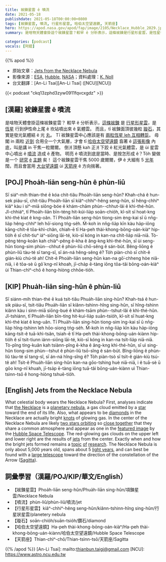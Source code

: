 ```yaml
---
title: 袚鍊星雲 ê 噴流
date: 2021-05-18
publishdate: 2021-05-18T00:00:00+0800
tags: [袚鍊星雲, 噴流, 行星形星雲, 哈伯太空望遠鏡, 天箭座]
hero: https://apod.nasa.gov/apod/fap/image/2105/Necklace_Hubble_2029.jpg
summary: 是啥物天體會掛這个袚鍊星雲？較早 ê 分析表示，這條袚鍊是行星形星雲，是恆星行到伊性命上尾 ê 坎站噴出來 ê 氣體雲。

categories: [podcast]
vocals: [阿錕]
---
```


{{% apod %}}

- 原始文章：[Jets from the Necklace Nebula](https://apod.nasa.gov/apod/ap210518.html)
- 影像來源：[ESA](https://www.esa.int/), [Hubble](https://esahubble.org/), [NASA](https://www.nasa.gov/)；資料處理：[K. Noll](https://science.gsfc.nasa.gov/sed/bio/keith.s.noll)
- 台文翻譯：[An-Li Tsai][An-Li Tsai] ([NCU][NCU])

{{< podcast "ckq13zphd3zyw0911fqvcxgdz" >}}

## [漢羅] 袚鍊星雲 ê 噴流

是啥物天體會掛這條袚鍊星雲？
較早 ê 分析表示，[這條袚鍊][the Necklace] 是 [行星形星雲][planetary nebula]，是 [恆星][star] 行到伊性命上尾 ê 坎站噴出來 ê 氣體雲。
而且，tī 袚鍊面頂彼幾粒 [璇石][diamonds]，其實是發光氣體結 ê 光 [丸][knots]。
Tī 袚鍊星雲中心應該是有 [兩粒恆星 leh 互相轉踅][two stars orbiting]。
毋閣 in 兩粒 [近到][close together] 合用仝一个大氣層，才會 tī [哈伯太空望遠鏡][Hubble Space Telescope] 翕著 ê [這張影像][featured image] 內底，叫是講 in 干焦一粒爾爾。
倒爿頂懸 kah 正爿下跤 ê 紅光氣體雲，是 ùi 星雲中心噴出 ê [噴流][jets] 造成 ê 產物。
明亮 ê 噴流到底是當時、是按怎形成 ê？To̍h 變做是一个 [研究][research] [ê][of] [主題][topic] 矣！
這个袚鍊星雲干焦 5000 歲爾爾，伊 ê 大細有 5 [光年][light years] 闊，而且會當用 [大台望遠鏡][large telescope] ùi [天箭座][Sagitta] ê 方向揣著。

## [POJ] Phoa̍h-liān seng-hûn ê phùn-liû

Sī siáⁿ-mih thian-thé ē kóa chit-tiâu Phoa̍h-liān seng-hûn?
Khah-chá ê hun-sek piáu-sī, chit-tiâu Phoa̍h-liān sī kiâⁿ-chhiⁿ-hêng seng-hûn, sī hêng-chhiⁿ kiâⁿ kàu i sìⁿ-miā siōng-bóe ê khám-chām phùn--chhut-lâi ê khì-thé-hûn.
Jî-chhiáⁿ, tī Phoa̍h-liān bīn-téng hit-kúi-lia̍p soān-chio̍h, kî-si̍t sī hoat-kng khì-thé kiat ê kng-oân.
Tī Phoa̍h-liān seng-hûn tiong-sim èng-kai sī ū nn̄g-lia̍p hêng-chhiⁿ leh hō͘-siong tńg-se̍h.
M̄-koh in nn̄g-lia̍p kīn kàu ha̍p-iōng kāng-chi̍t-ê tōa-khì-chân, chiah-ē tī Ha-peh thài-khong-bōng-oán-kiàⁿ hip-tio̍h ê sī chit-tiuⁿ iáⁿ-siōng lāi-té, kiò-sī kóng in kan-na chi̍t-lia̍p niā-niā.
Tò-pêng téng-koân kah chiàⁿ-pêng ē-kha ê âng-kng khì-thé-hûn, sī ùi seng-hûn tiong-sim phùn--chhut ê phùn-liû chō-sêng ê sán-bu̍t.
Bêng-liōng ê phùn-liû tàu-té sī tang-sî, sī án-ná hêng-sêng ê? To̍h piàn-chò sī chi̍t-ê gián-kiù chú-tê ah!
Chit-ê Phoa̍h-liān seng-hûn kan-na gō͘-chheng hòe niā-niā, i ê tōa-sè ū gō͘ kng-nî khoah, jī-cha̍p ē-tàng iōng tōa-tâi bōng-oán-kiàⁿ ùi Thian-chìⁿ-chō ê hong-hiòng chhōe-tio̍h.


## [KIP] Phua̍h-liān sing-hûn ê phùn-liû

Sī siánn-mih thian-thé ē kuá tsit-tiâu Phua̍h-liān sing-hûn?
Khah-tsá ê hun-sik piáu-sī, tsit-tiâu Phua̍h-liān sī kiânn-tshinn-hîng sing-hûn, sī hîng-tshinn kiânn kàu i sìnn-miā siōng-bué ê khám-tsām phùn--tshut-lâi ê khì-thé-hûn.
Jî-tshiánn, tī Phua̍h-liān bīn-tíng hit-kuí-lia̍p suān-tsio̍h, kî-si̍t sī huat-kng khì-thé kiat ê kng-uân.
Tī Phua̍h-liān sing-hûn tiong-sim ìng-kai sī ū nn̄g-lia̍p hîng-tshinn leh hōo-siong tńg-se̍h.
M̄-koh in nn̄g-lia̍p kīn kàu ha̍p-iōng kāng-tsi̍t-ê tuā-khì-tsân, tsiah-ē tī Ha-peh thài-khong-bōng-uán-kiànn hip-tio̍h ê sī tsit-tiunn iánn-siōng lāi-té, kiò-sī kóng in kan-na tsi̍t-lia̍p niā-niā.
Tò-pîng tíng-kuân kah tsiànn-pîng ē-kha ê âng-kng khì-thé-hûn, sī uì sing-hûn tiong-sim phùn--tshut ê phùn-liû tsō-sîng ê sán-bu̍t.
Bîng-liōng ê phùn-liû tàu-té sī tang-sî, sī án-ná hîng-sîng ê? To̍h piàn-tsò sī tsi̍t-ê gián-kiù tsú-tê ah!
Tsit-ê Phua̍h-liān sing-hûn kan-na gōo-tshing huè niā-niā, i ê tuā-sè ū gōo kng-nî khuah, jī-tsa̍p ē-tàng iōng tuā-tâi bōng-uán-kiànn uì Thian-tsìnn-tsō ê hong-hiòng tshuē-tio̍h.


## [English] Jets from the Necklace Nebula

What celestial body wears the Necklace Nebula? First, analyses indicate that [the Necklace][the Necklace] is a [planetary nebula][planetary nebula], a gas cloud emitted by a [star][star] toward the end of its life. Also, what appears to be [diamonds][diamonds] in the Necklace are actually bright [knots][knots] of glowing gas. In the center of the Necklace Nebula are likely [two stars orbiting][two stars orbiting] so [close together][close together] that they share a common atmosphere and appear as one in the [featured image][featured image] by the [Hubble Space Telescope][Hubble Space Telescope]. The red-glowing gas clouds on the upper left and lower right are the results of [jets][jets] from the center. Exactly when and how the bright jets formed remains a [topic][topic] [of][of] [research][research]. The Necklace Nebula is only about 5,000 years old, spans about 5 [light years][light years], and can best be found with a [large telescope][large telescope] toward the direction of the constellation of the Arrow ([Sagitta][Sagitta]).

## 詞彙學習（漢羅/POJ/KIP/華文/English）

- 【袚鍊星雲】Phoa̍h-liān seng-hûn/Phua̍h-liān sing-hûn/項鍊星雲/Necklace Nebula
- 【噴流】phùn-liû/phùn-liû/噴流/jet
- 【行星形星雲】kiâⁿ-chhiⁿ-hêng seng-hûn/kiânn-tshinn-hîng sing-hûn/行星狀星雲/planetery nebula
- 【璇石】soān-chio̍h/suān-tsio̍h/鑽石/diamond
- 【哈伯太空望遠鏡】Ha-peh thài-khong-bōng-oán-kiàⁿ/Ha-peh thài-khong-bōng-uán-kiànn/哈伯太空望遠鏡/Hubble Space Telescope
- 【天箭座】Thian-chìⁿ-chō/Thian-tsìnn-tsō/天箭座/Sagitta


{{% /apod %}}
[An-Li Tsai]: mailto:thianbun.taigi@gmail.com
[NCU]: https://www.astro.ncu.edu.tw

[copyright]: https://apod.nasa.gov/apod/fap/lib/about_apod.html#srapply

[the Necklace]:https://en.wikipedia.org/wiki/Necklace_Nebula
[planetary nebula]:https://apod.nasa.gov/apod/fap/planetary_nebulae.html
[star]:https://science.nasa.gov/astrophysics/focus-areas/how-do-stars-form-and-evolve
[diamonds]:https://apod.nasa.gov/apod/ap060330.html
[knots]:https://apod.nasa.gov/apod/ap080413.html
[two stars orbiting]:https://apod.nasa.gov/apod/ap191016.html
[close together]:https://i.redd.it/l7sa1g7vk9u41.jpg
[featured image]:https://esahubble.org/images/potw2117a/
[Hubble Space Telescope]:https://www.nasa.gov/mission_pages/hubble/main/index.html
[jets]:https://apod.nasa.gov/apod/ap140204.html
[topic]:https://academic.oup.com/mnrasl/article/428/1/L39/1032598
[of]:https://ui.adsabs.harvard.edu/abs/2013MNRAS.428L..39M/abstract
[research]:https://academic.oup.com/mnrasl/article/428/1/L39/1032598
[light years]:https://spaceplace.nasa.gov/light-year/en/
[large telescope]:https://en.wikipedia.org/wiki/List_of_largest_optical_reflecting_telescopes
[Sagitta]:https://en.wikipedia.org/wiki/Sagitta
